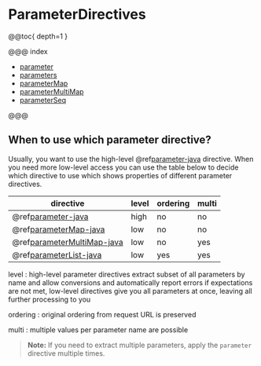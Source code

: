 <a id="parameterdirectives-java"></a>
# ParameterDirectives

@@toc{ depth=1 }

@@@ index

* [parameter](parameter.md)
* [parameters](parameters.md)
* [parameterMap](parameterMap.md)
* [parameterMultiMap](parameterMultiMap.md)
* [parameterSeq](parameterSeq.md)

@@@

<a id="which-parameter-directive-java"></a>
## When to use which parameter directive?

Usually, you want to use the high-level @ref[parameter-java](parameter.md#parameter-java) directive. When you need
more low-level access you can use the table below to decide which directive
to use which shows properties of different parameter directives.

|directive                                                                 | level | ordering | multi|
|--------------------------------------------------------------------------|-------|----------|------|
|@ref[parameter-java](parameter.md#parameter-java)                         | high | no  | no |
|@ref[parameterMap-java](parameterMap.md#parametermap-java)                | low  | no  | no |
|@ref[parameterMultiMap-java](parameterMultiMap.md#parametermultimap-java) | low  | no  | yes|
|@ref[parameterList-java](parameterSeq.md#parameterlist-java)              | low  | yes | yes|

level
: high-level parameter directives extract subset of all parameters by name and allow conversions
and automatically report errors if expectations are not met, low-level directives give you
all parameters at once, leaving all further processing to you

ordering
: original ordering from request URL is preserved

multi
: multiple values per parameter name are possible


> **Note:**
If you need to extract multiple parameters, apply the `parameter` directive multiple times.